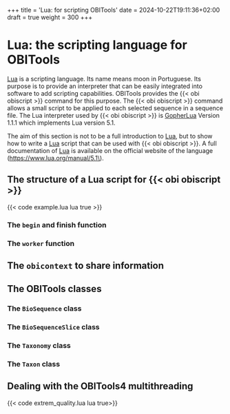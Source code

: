 +++
title = 'Lua: for scripting OBITools'
date = 2024-10-22T19:11:36+02:00
draft = true
weight = 300
+++

# Lua: the scripting language for OBITools

[Lua](https://www.lua.org/) is a scripting language. Its name means moon in Portuguese. Its purpose is to provide an interpreter that can be easily integrated into software to add scripting capabilities. OBITools provides the {{< obi obiscript >}} command for this purpose. The {{< obi obiscript >}} command allows a small script to be applied to each selected sequence in a sequence file. The Lua interpreter used by {{< obi obiscript >}} is [GopherLua](https://github.com/yuin/gopher-lua) Version 1.1.1 which implements Lua version 5.1.

The aim of this section is not to be a full introduction to [Lua](https://www.lua.org/), but to show how to write a [Lua](https://www.lua.org/) script that can be used with {{< obi obiscript >}}. A full documentation of [Lua](https://www.lua.org/) is available on the official website of the language (https://www.lua.org/manual/5.1\).


## The structure of a Lua script for {{< obi obiscript >}}

{{< code example.lua lua true >}}

### The `begin` and finish function

### The `worker` function

## The `obicontext` to share information

## The OBITools classes

### The `BioSequence` class

### The `BioSequenceSlice` class

### The `Taxonomy` class

### The `Taxon` class

## Dealing with the OBITools4 multithreading

{{< code extrem_quality.lua lua true>}}

